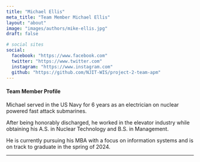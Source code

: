 ```yaml
---
title: "Michael Ellis"
meta_title: "Team Member Michael Ellis"
layout: "about"
image: "images/authors/mike-ellis.jpg"
draft: false

# social sites
social:
  facebook: "https://www.facebook.com"
  twitter: "https://www.twitter.com"
  instagram: "https://www.instagram.com"
  github: "https://github.com/NJIT-WIS/project-2-team-apm"
---
```



#### Team Member Profile

Michael served in the US Navy for 6 years as an electrician on nuclear powered fast attack submarines.

After being honorably discharged, he worked in the elevator industry while obtaining his A.S. in Nuclear Technology and B.S. in Management. 

He is currently pursuing his MBA with a focus on information systems and is on track to graduate in the spring of 2024.

---

